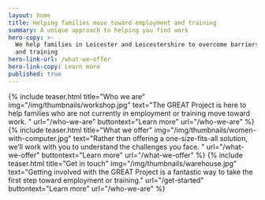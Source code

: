 ```yaml
---
layout: home
title: Helping families move toward employment and training
summary: A unique approach to helping you find work
hero-copy: >-
  We help families in Leicester and Leicestershire to overcome barriers to work
  and training
hero-link-url: /what-we-offer
hero-link-copy: Learn more
published: true
---
```


{% include teaser.html title="Who we are" img="/img/thumbnails/workshop.jpg"  text="The GREAT Project is here to help families who are not currently in employment or training move toward work. " url="/who-we-are" buttontext="Learn more" url="/who-we-are" %}
{% include teaser.html title="What we offer" img="/img/thumbnails/women-with-computer.jpg"  text="Rather than offering a one-size-fits-all solution, we’ll work with you to understand the challenges you face. " url="/what-we-offer" buttontext="Learn more" url="/what-we-offer" %}
{% include teaser.html title="Get in touch" img="/img/thumbnails/warehouse.jpg"  text="Getting involved with the GREAT Project is a fantastic way to take the first step toward employment or training." url="/get-started" buttontext="Learn more" url="/who-we-are" %}
